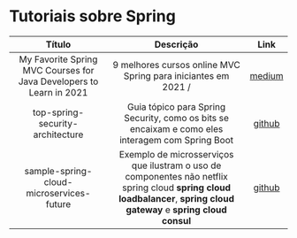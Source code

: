 # Tutoriais sobre Spring

Título | Descrição | Link
:----------: | :----------: | :----------:
My Favorite Spring MVC Courses for Java Developers to Learn in 2021 | 9 melhores cursos online MVC Spring para iniciantes em 2021 / | [medium](https://medium.com/javarevisited/my-favorite-spring-mvc-courses-for-java-developers-5ede7f85dd88)
top-spring-security-architecture | Guia tópico para Spring Security, como os bits se encaixam e como eles interagem com Spring Boot | [github](https://github.com/spring-guides/top-spring-security-architecture)
sample-spring-cloud-microservices-future | Exemplo de microsserviços que ilustram o uso de componentes não netflix spring cloud **spring cloud loadbalancer**, **spring cloud gateway** e **spring cloud consul** | [github](https://github.com/piomin/sample-spring-cloud-microservices-future)
